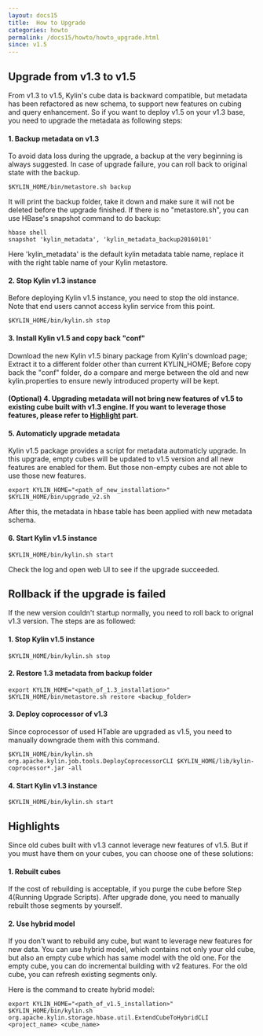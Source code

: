 ```yaml
---
layout: docs15
title:  How to Upgrade
categories: howto
permalink: /docs15/howto/howto_upgrade.html
since: v1.5
---
```


## Upgrade from v1.3 to v1.5

From v1.3 to v1.5, Kylin's cube data is backward compatible, but metadata has been refactored as new schema, to support new features on cubing and query enhancement. So if you want to deploy v1.5 on your v1.3 base, you need to upgrade the metadata as following steps:

#### 1. Backup metadata on v1.3
To avoid data loss during the upgrade, a backup at the very beginning is always suggested. In case of upgrade failure, you can roll back to original state with the backup.

```
$KYLIN_HOME/bin/metastore.sh backup
``` 
It will print the backup folder, take it down and make sure it will not be deleted before the upgrade finished. If there is no "metastore.sh", you can use HBase's snapshot command to do backup:

```
hbase shell
snapshot 'kylin_metadata', 'kylin_metadata_backup20160101'
```
Here 'kylin_metadata' is the default kylin metadata table name, replace it with the right table name of your Kylin metastore.

#### 2. Stop Kylin v1.3 instance
Before deploying Kylin v1.5 instance, you need to stop the old instance. Note that end users cannot access kylin service from this point.

```
$KYLIN_HOME/bin/kylin.sh stop
```
#### 3. Install Kylin v1.5 and copy back "conf"
Download the new Kylin v1.5 binary package from Kylin's download page; Extract it to a different folder other than current KYLIN_HOME; Before copy back the "conf" folder, do a compare and merge between the old and new kylin.properties to ensure newly introduced property will be kept.

#### (Optional) 4. Upgrading metadata will not bring new features of v1.5 to existing cube built with v1.3 engine. If you want to leverage those features, please refer to [Highlight]() part.

#### 5. Automaticly upgrade metadata
Kylin v1.5 package provides a script for metadata automaticly upgrade. In this upgrade, empty cubes will be updated to v1.5 version and all new features are enabled for them. But those non-empty cubes are not able to use those new features.

```
export KYLIN_HOME="<path_of_new_installation>"
$KYLIN_HOME/bin/upgrade_v2.sh
```
After this, the metadata in hbase table has been applied with new metadata schema.

#### 6. Start Kylin v1.5 instance
```
$KYLIN_HOME/bin/kylin.sh start
```
Check the log and open web UI to see if the upgrade succeeded.

## Rollback if the upgrade is failed
If the new version couldn't startup normally, you need to roll back to orignal v1.3 version. The steps are as followed:

#### 1. Stop Kylin v1.5 instance

```
$KYLIN_HOME/bin/kylin.sh stop
```
#### 2. Restore 1.3 metadata from backup folder

```
export KYLIN_HOME="<path_of_1.3_installation>"
$KYLIN_HOME/bin/metastore.sh restore <backup_folder>
``` 
#### 3. Deploy coprocessor of v1.3
Since coprocessor of used HTable are upgraded as v1.5, you need to manually downgrade them with this command.

```
$KYLIN_HOME/bin/kylin.sh org.apache.kylin.job.tools.DeployCoprocessorCLI $KYLIN_HOME/lib/kylin-coprocessor*.jar -all
```

#### 4. Start Kylin v1.3 instance
 
```
$KYLIN_HOME/bin/kylin.sh start
```

## Highlights
Since old cubes built with v1.3 cannot leverage new features of v1.5. But if you must have them on your cubes, you can choose one of these solutions:
#### 1. Rebuilt cubes
If the cost of rebuilding is acceptable, if you purge the cube before Step 4(Running Upgrade Scripts). After upgrade done, you need to manually rebuilt those segments by yourself.
#### 2. Use hybrid model
If you don't want to rebuild any cube, but want to leverage new features for  new data. You can use hybrid model, which contains not only your old cube, but also an empty cube which has same model with the old one. For the empty cube, you can do incremental building with v2 features. For the old cube, you can refresh existing segments only.

Here is the command to create hybrid model:

```
export KYLIN_HOME="<path_of_v1.5_installation>"
$KYLIN_HOME/bin/kylin.sh org.apache.kylin.storage.hbase.util.ExtendCubeToHybridCLI <project_name> <cube_name>
```